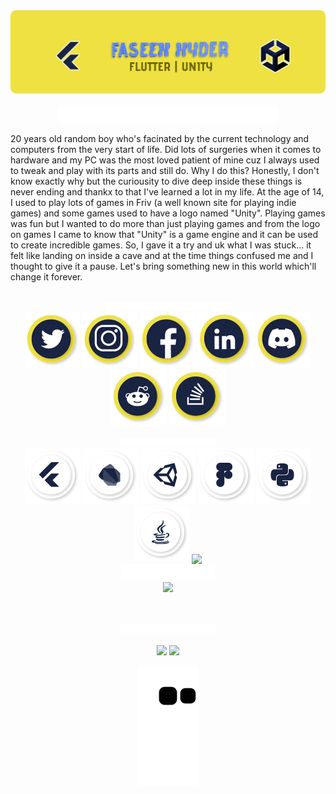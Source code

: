 <div class = "header">
	<img src = "https://github.com/faseehhyder/faseehhyder/blob/main/Images/Banner.png"/>
</div>

<div class = "heading_detail" align = "center">
	<br>
	<img src = "https://github.com/faseehhyder/faseehhyder/blob/main/Images/DETAIL.png" width = "70%">
	<br>
</div>
<div>
<p> 20 years old random boy who's facinated by the current technology and computers from the very start of life.
	Did lots of surgeries when it comes to hardware and my PC was the most loved patient of mine cuz I always used to tweak and play with its parts and still do.
	Why I do this? Honestly, I don't know exactly why but the curiousity to dive deep inside these things is never ending and thankx to that I've learned a lot in
	my life. At the age of 14, I used to play lots of games in Friv (a well known site for playing indie games) and some games used to have a logo named "Unity".
	Playing games was fun but I wanted to do more than just playing games and from the logo on games I came to know that "Unity" is a game engine and it can be 
	used to create incredible games. So, I gave it a try and uk what I was stuck... it felt like landing on inside a cave and at the time things confused me and I
	thought to give it a pause.
	Let's bring something new in this world which'll change it forever.
</p>
</div>
<div align = "center">
<br>
<img src = "https://github.com/faseehhyder/faseehhyder/blob/main/Images/PLACES%20YOU%20CAN%20FIND%20ME%20IN.png" width = "40%"/>
</div>
  <div align="center">
      <img src="https://github.com/faseehhyder/faseehhyder/blob/main/Icons/Twitter.png">
      <img src="https://github.com/faseehhyder/faseehhyder/blob/main/Icons/Instagram.png">
      <img src="https://github.com/faseehhyder/faseehhyder/blob/main/Icons/Facebook.png">
      <img src="https://github.com/faseehhyder/faseehhyder/blob/main/Icons/LinkedIn.png">
      <img src="https://github.com/faseehhyder/faseehhyder/blob/main/Icons/Discord.png">
      <img src="https://github.com/faseehhyder/faseehhyder/blob/main/Icons/Reddit.png">
      <img src="https://github.com/faseehhyder/faseehhyder/blob/main/Icons/Stackover%20Flow.png">
  </div>
  
<div class = "tools_languages" align = "center">
	<br>
	<img src = "https://github.com/faseehhyder/faseehhyder/blob/main/Images/Tool_Languages.png" width = "30%"/>
	<br>
	<img src = "https://github.com/faseehhyder/faseehhyder/blob/main/Images/Flutter.png"/>
	<img src = "https://github.com/faseehhyder/faseehhyder/blob/main/Icons/Dart.png"/>
	<img src = "https://github.com/faseehhyder/faseehhyder/blob/main/Icons/Unity.png"/>
	<img src = "https://github.com/faseehhyder/faseehhyder/blob/main/Icons/Figma.png"/>
	<img src = "https://github.com/faseehhyder/faseehhyder/blob/main/Icons/Python.png"/>
	<img src = "https://github.com/faseehhyder/faseehhyder/blob/main/Icons/Java.png"/>
	<img src = "https://github.com/faseehhyder/faseehhyder/blob/main/Icons/C%23.png/>
	</div>
<div class = "music" align = "center">	
	<br>
	<img src = "https://github.com/faseehhyder/faseehhyder/blob/main/Images/LISTENING.png" width = "150px"/>
	<br>
<img src = "https://spotify-github-profile.vercel.app/api/view?uid=hlerx6966y3z1l53bz2ixfhfw&cover_image=true&theme=natemoo-re&bar_color=fbfe39&bar_color_cover=false">
</div>
<p align="center">
	<br>
	<br>
<img src = "https://github.com/faseehhyder/faseehhyder/blob/main/Images/CONTIBUTION%20STATS.png" width = "30%"/>
	<br>
	<br>
  <img width="400px" src="https://github-readme-stats.vercel.app/api?username=faseehhyder&count_private=true&show_icons=true&theme=material-palenight&hide_border=true&bg_color=1F222E" />
  <img width="400px" src="https://github-readme-streak-stats.herokuapp.com?user=faseehhyder&theme=material-palenight&hide_border=true&fire=C77800&ring=7C2AE8&background=1F222E" />
</p>

<div align="center"> <img src="https://raw.githubusercontent.com/muhiqsimui/muhiqsimui/output/github-contribution-grid-snake.svg" /></div>
  

